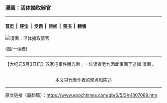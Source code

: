 ### 漫画：活体摘取器官

---

#### [首页](../../../..?n1307089) &nbsp;|&nbsp; [评论](../../../../../epoch-comment?n1307089) &nbsp;|&nbsp; [专题](../../../../../epoch-special?n1307089) &nbsp;|&nbsp; [禁闻](../../../../../epoch-news?n1307089) &nbsp;|&nbsp; [禁书](../../../../../books?n1307089) &nbsp;|&nbsp; [翻墙](https://github.com/gfw-breaker/nogfw/blob/master/README.md?n1307089)


<div><img alt="漫画：活体摘取器官" class="attachment-djy_600_400 size-djy_600_400 wp-post-image" src="https://i.epochtimes.com/assets/uploads/2006/05/605030837561123-600x400.jpg"/>
<div class="caption">
 <p>
  (图/一读者)
 </p>
</div></div><hr/><div class="post_content" id="artbody" itemprop="articleBody">
 <!-- article content begin -->
 <p>
  【大纪元5月3日讯】苏家屯事件曝光后﹐一位读者老九因此事画了这幅
  <ok href="https://www.epochtimes.com/gb/tag/%E6%BC%AB%E7%94%BB.html">
   漫画
  </ok>
  。
  <font color="#ffffff">
   (http://www.dajiyuan.com)
  </font>
  <br/>
  <center>
   <font class="GY13">
    本文只代表作者的观点和陈述
   </font>
  </center>
 </p>
 <!-- article content end -->
 <div id="below_article_ad">
 </div>
</div>


---

原文链接（需翻墙）：https://www.epochtimes.com/gb/6/5/3/n1307089.htm